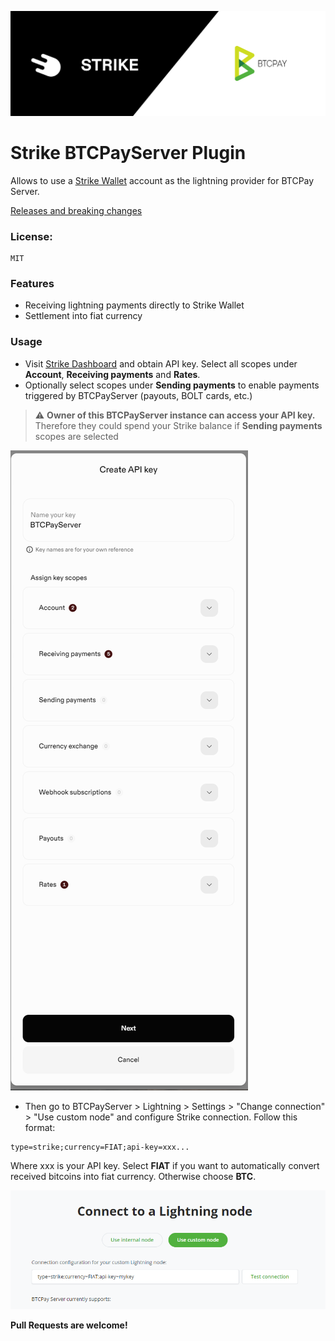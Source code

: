 ![Logo](strike_wide.png)
# Strike BTCPayServer Plugin

Allows to use a [Strike Wallet](https://strike.me) account as the lightning provider for BTCPay Server.

[Releases and breaking changes](https://github.com/Marfusios/strike-btcpayserver-plugin/releases)

### License: 
    MIT

### Features

- Receiving lightning payments directly to Strike Wallet
- Settlement into fiat currency

### Usage

- Visit [Strike Dashboard](https://dashboard.strike.me/login) and obtain API key. Select all scopes under **Account**, **Receiving payments** and **Rates**.
- Optionally select scopes under **Sending payments** to enable payments triggered by BTCPayServer (payouts, BOLT cards, etc.) 

> :warning: **Owner of this BTCPayServer instance can access your API key.** 
> Therefore they could spend your Strike balance if **Sending payments** scopes are selected

![ApiKey](docs/api_key.png)

- Then go to BTCPayServer > Lightning > Settings > "Change connection" > "Use custom node" and configure Strike connection. Follow this format: 

```
type=strike;currency=FIAT;api-key=xxx...
```

Where xxx is your API key. 
Select **FIAT** if you want to automatically convert received bitcoins into fiat currency. Otherwise choose **BTC**.

![ApiKey](docs/setup.png)

**Pull Requests are welcome!**
